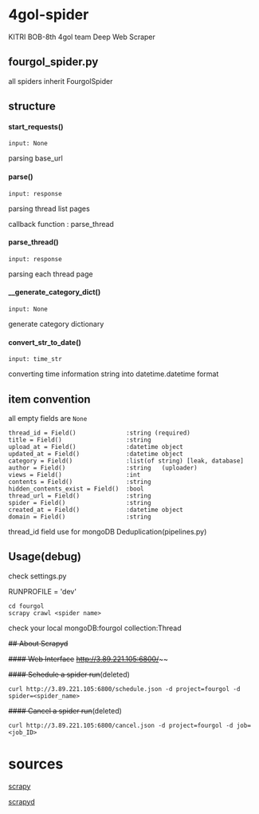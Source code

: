 # 4gol-spider

KITRI BOB-8th 4gol team Deep Web Scraper

## fourgol_spider.py
all spiders inherit FourgolSpider

## structure
#### start_requests()
`input: None`

parsing base_url

#### parse()
`input: response`

parsing thread list pages

callback function : parse_thread

#### parse_thread()
`input: response`

parsing each thread page

#### __generate_category_dict()
`input: None`

generate category dictionary

#### convert_str_to_date()
`input: time_str`

converting time information string into datetime.datetime format 

## item convention
all empty fields are `None`
```
thread_id = Field()              :string (required)
title = Field()                  :string
upload_at = Field()              :datetime object
updated_at = Field()             :datetime object
category = Field()               :list(of string) [leak, database]
author = Field()                 :string   (uploader)
views = Field()                  :int
contents = Field()               :string
hidden_contents_exist = Field()  :bool
thread_url = Field()             :string
spider = Field()                 :string
created_at = Field()             :datetime object
domain = Field()                 :string 
```
thread_id field use for mongoDB Deduplication(pipelines.py)
## Usage(debug)

check settings.py

RUNPROFILE = 'dev'

```
cd fourgol
scrapy crawl <spider name>
```
check your local mongoDB:fourgol collection:Thread 

~~## About Scrapyd~~

~~#### Web Interface~~
~~http://3.89.221.105:6800/~~~~

~~#### Schedule a spider run~~(deleted)
```
curl http://3.89.221.105:6800/schedule.json -d project=fourgol -d spider=<spider_name>
```

~~#### Cancel a spider run~~(deleted)
```
curl http://3.89.221.105:6800/cancel.json -d project=fourgol -d job=<job_ID>
```

# sources
[scrapy](https://scrapy.org/)

[scrapyd](https://scrapyd.readthedocs.io/en/stable/#)
